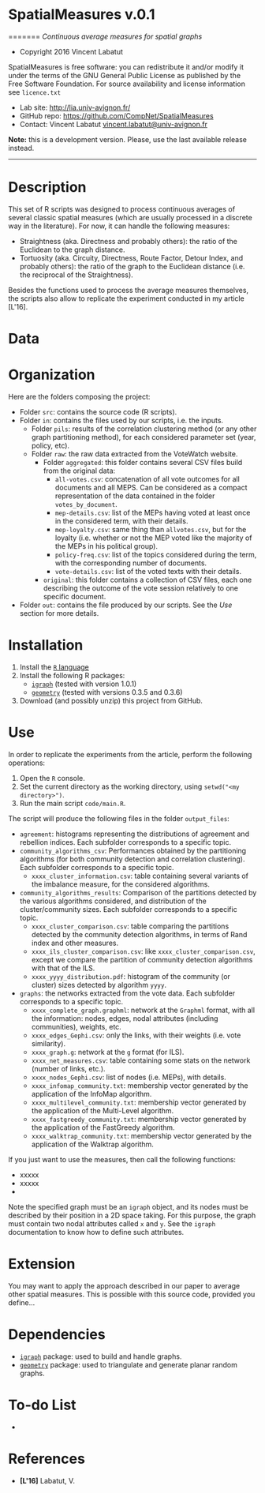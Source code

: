 # SpatialMeasures v.0.1
=======
*Continuous average measures for spatial graphs*

* Copyright 2016 Vincent Labatut 

SpatialMeasures is free software: you can redistribute it and/or modify it under the terms of the GNU General Public License as published by the Free Software Foundation. For source availability and license information see `licence.txt`

* Lab site: http://lia.univ-avignon.fr/
* GitHub repo: https://github.com/CompNet/SpatialMeasures
* Contact: Vincent Labatut <vincent.labatut@univ-avignon.fr>

**Note:** this is a development version. Please, use the last available release instead.

-----------------------------------------------------------------------

# Description
This set of R scripts was designed to process continuous averages of several classic spatial measures (which are usually processed in a discrete way in the literature). 
For now, it can handle the following measures:
* Straightness (aka. Directness and probably others): the ratio of the Euclidean to the graph distance.
* Tortuosity (aka. Circuity, Directness, Route Factor, Detour Index, and probably others): the ratio of the graph to the Euclidean distance (i.e. the reciprocal of the Straightness).  

Besides the functions used to process the average measures themselves, the scripts also allow to replicate the experiment conducted in my article [L'16]. 


# Data
<To be completed>


# Organization
Here are the folders composing the project:
<To be edited>
* Folder `src`: contains the source code (R scripts).
* Folder `in`: contains the files used by our scripts, i.e. the inputs.
  * Folder `pils`: results of the correlation clustering method (or any other graph partitioning method), for each considered parameter set (year, policy, etc). 
  * Folder `raw`: the raw data extracted from the VoteWatch website.
    * Folder `aggregated`: this folder contains several CSV files build from the original data:
      * `all-votes.csv`: concatenation of all vote outcomes for all documents and all MEPS. Can be considered as a compact representation of the data contained in the folder `votes_by_document`.
      * `mep-details.csv`: list of the MEPs having voted at least once in the considered term, with their details.
      * `mep-loyalty.csv`: same thing than `allvotes.csv`, but for the loyalty (i.e. whether or not the MEP voted like the majority of the MEPs in his political group).
      * `policy-freq.csv`: list of the topics considered during the term, with the corresponding number of documents.
      * `vote-details.csv`: list of the voted texts with their details.
    * `original`: this folder contains a collection of CSV files, each one describing the outcome of the vote session relatively to one specific document.
* Folder `out`: contains the file produced by our scripts. See the *Use* section for more details.


# Installation
1. Install the [`R` language](https://www.r-project.org/)
2. Install the following R packages:
   * [`igraph`](http://igraph.org/r/) (tested with version 1.0.1)
   * [`geometry`](https://cran.r-project.org/web/packages/geometry/index.html) (tested with versions 0.3.5 and 0.3.6)
3. Download (and possibly unzip) this project from GitHub.


# Use
In order to replicate the experiments from the article, perform the following operations:

1. Open the `R` console.
2. Set the current directory as the working directory, using `setwd("<my directory>")`.
3. Run the main script `code/main.R`.

The script will produce the following files in the folder `output_files`:
* `agreement`: histograms representing the distributions of agreement and rebellion indices. Each subfolder corresponds to a specific topic.
* `community_algorithms_csv`: Performances obtained by the partitioning algorithms (for both community detection and correlation clustering). Each subfolder corresponds to a specific topic.
  * `xxxx_cluster_information.csv`: table containing several variants of the imbalance measure, for the considered algorithms.
* `community_algorithms_results`: Comparison of the partitions detected by the various algorithms considered, and distribution of the cluster/community sizes. Each subfolder corresponds to a specific topic.
  * `xxxx_cluster_comparison.csv`: table comparing the partitions detected by the community detection algorithms, in terms of Rand index and other measures.
  * `xxxx_ils_cluster_comparison.csv`: like `xxxx_cluster_comparison.csv`, except we compare the partition of community detection algorithms with that of the ILS.
  * `xxxx_yyyy_distribution.pdf`: histogram of the community (or cluster) sizes detected by algorithm `yyyy`.
* `graphs`: the networks extracted from the vote data. Each subfolder corresponds to a specific topic.
  * `xxxx_complete_graph.graphml`: network at the `Graphml` format, with all the information: nodes, edges, nodal attributes (including communities), weights, etc. 
  * `xxxx_edges_Gephi.csv`: only the links, with their weights (i.e. vote similarity). 
  * `xxxx_graph.g`: network at the `g` format (for ILS). 
  * `xxxx_net_measures.csv`: table containing some stats on the network (number of links, etc.).
  * `xxxx_nodes_Gephi.csv`: list of nodes (i.e. MEPs), with details.
  * `xxxx_infomap_community.txt`: membership vector generated by the application of the InfoMap algorithm.
  * `xxxx_multilevel_community.txt`: membership vector generated by the application of the Multi-Level algorithm.
  * `xxxx_fastgreedy_community.txt`: membership vector generated by the application of the FastGreedy algorithm.
  * `xxxx_walktrap_community.txt`: membership vector generated by the application of the Walktrap algorithm.

If you just want to use the measures, then call the following functions:

* xxxxx
* xxxxx
* <To be completed>

Note the specified graph must be an `igraph` object, and its nodes must be described by their position in a 2D space taking.
For this purpose, the graph must contain two nodal attributes called `x` and `y`. See the `igraph` documentation to know how to
define such attributes.  

# Extension
You may want to apply the approach described in our paper to average other spatial measures. This is possible
with this source code, provided you define... <instructions here>


# Dependencies
* [`igraph`](http://igraph.org/r/) package: used to build and handle graphs.
* [`geometry`](https://cran.r-project.org/web/packages/geometry/index.html) package: used to triangulate and generate planar random graphs.


# To-do List
* <To be completed>


# References
* **[L'16]** Labatut, V. <Title goes here>, Submitted to <Journal goes here>, 2016.
<URL goes here>
